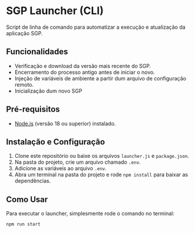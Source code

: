 # SGP Launcher (CLI)

Script de linha de comando para automatizar a execução e atualização da aplicação SGP.

## Funcionalidades

- Verificação e download da versão mais recente do SGP.
- Encerramento do processo antigo antes de iniciar o novo.
- Injeção de variáveis de ambiente a partir dum arquivo de configuração remoto.
- Inicialização dum novo SGP

## Pré-requisitos

- [Node.js](https://nodejs.org/ ) (versão 18 ou superior) instalado.

## Instalação e Configuração

1. Clone este repositório ou baixe os arquivos `launcher.js` e `package.json`.
2. Na pasta do projeto, crie um arquivo chamado `.env`.
3. Adicione as variáveis ao arquivo `.env`.
4. Abra um terminal na pasta do projeto e rode `npm install` para baixar as dependências.

## Como Usar

Para executar o launcher, simplesmente rode o comando no terminal:

```bash
npm run start
